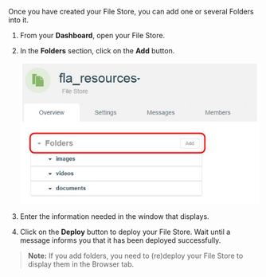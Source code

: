 Once you have created your File Store, you can add one or several Folders into it.

1. From your **Dashboard**, open your File Store.
2. In the **Folders** section, click on the **Add** button.

	![Add](images/03.jpg "Add")

3. Enter the information needed in the window that displays.
4. Click on the **Deploy** button to deploy your File Store. Wait until a message informs you that it has been deployed successfully.

 > **Note:** If you add folders, you need to (re)deploy your File Store to display them in the Browser tab.
